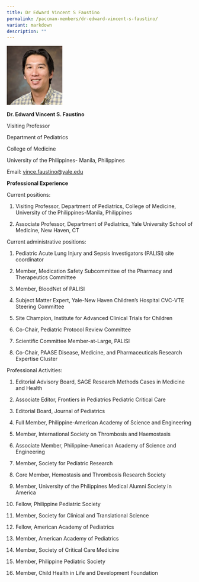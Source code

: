 ```yaml
---
title: Dr Edward Vincent S Faustino
permalink: /paccman-members/dr-edward-vincent-s-faustino/
variant: markdown
description: ""
---
```

<img src="/images/PACCMAN%20Pediatric%20Acute/Members/Vincent.png" style="width:150px">

**Dr. Edward Vincent S. Faustino**

Visiting Professor

Department of Pediatrics

College of Medicine

University of the Philippines- Manila, Philippines

Email:&nbsp;[vince.faustino@yale.edu](mailto:vince.faustino@yale.edu)

**Professional Experience**

Current positions:

1.  Visiting Professor, Department of Pediatrics, College of Medicine, University of the Philippines-Manila, Philippines
    
2.  Associate Professor, Department of Pediatrics, Yale University School of Medicine, New Haven, CT

Current administrative positions:

1.  Pediatric Acute Lung Injury and Sepsis Investigators (PALISI) site coordinator
    
2.  Member, Medication Safety Subcommittee of the Pharmacy and Therapeutics Committee
    
3.  Member, BloodNet of PALISI
    
4.  Subject Matter Expert, Yale-New Haven Children’s Hospital CVC-VTE Steering Committee
    
5.  Site Champion, Institute for Advanced Clinical Trials for Children
    
6.  Co-Chair, Pediatric Protocol Review Committee
    
7.  Scientific Committee Member-at-Large, PALISI
    
8.  Co-Chair, PAASE Disease, Medicine, and Pharmaceuticals Research Expertise Cluster

Professional Activities:

1.  Editorial Advisory Board, SAGE Research Methods Cases in Medicine and Health
    
2.  Associate Editor, Frontiers in Pediatrics Pediatric Critical Care
    
3.  Editorial Board, Journal of Pediatrics
    
4.  Full Member, Philippine-American Academy of Science and Engineering
    
5.  Member, International Society on Thrombosis and Haemostasis
    
6.  Associate Member, Philippine-American Academy of Science and Engineering
    
7.  Member, Society for Pediatric Research
    
8.  Core Member, Hemostasis and Thrombosis Research Society
    
9.  Member, University of the Philippines Medical Alumni Society in America
    
10.  Fellow, Philippine Pediatric Society
    
11.  Member, Society for Clinical and Translational Science
    
12.  Fellow, American Academy of Pediatrics
    
13.  Member, American Academy of Pediatrics
    
14.  Member, Society of Critical Care Medicine
    
15.  Member, Philippine Pediatric Society
    
16.  Member, Child Health in Life and Development Foundation